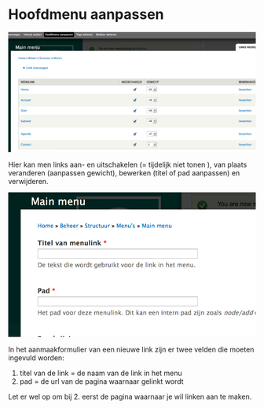 # Hoofdmenu aanpassen 

![](../beelden/hoofdmenu_aanpassen.png)

Hier kan men links aan- en uitschakelen (= tijdelijk niet tonen ), van plaats veranderen  (aanpassen gewicht), bewerken (titel of pad aanpassen) en verwijderen.


![](../beelden/link_toevoegen_menu.png)

In het aanmaakformulier van een nieuwe link zijn er twee velden die moeten ingevuld worden: 

1. titel van de link = de naam van de link in het menu
2. pad = de url van de pagina waarnaar gelinkt wordt

Let er wel op om bij 2. eerst de pagina waarnaar je wil linken aan te maken. 

